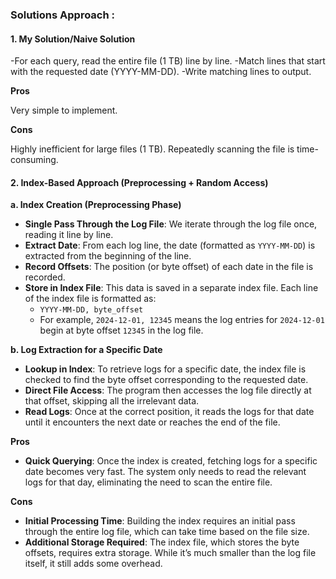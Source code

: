 

### Solutions Approach : 

#### **1. My Solution/Naive Solution**
-For each query, read the entire file (1 TB) line by line.
-Match lines that start with the requested date (YYYY-MM-DD).
-Write matching lines to output.


**Pros**

Very simple to implement.


**Cons**

Highly inefficient for large files (1 TB).
Repeatedly scanning the file is time-consuming.



#### **2. Index-Based Approach (Preprocessing + Random Access)**

**a. Index Creation (Preprocessing Phase)**

- **Single Pass Through the Log File**: We iterate through the log file once, reading it line by line.
- **Extract Date**: From each log line, the date (formatted as `YYYY-MM-DD`) is extracted from the beginning of the line.
- **Record Offsets**: The position (or byte offset) of each date in the file is recorded.
- **Store in Index File**: This data is saved in a separate index file. Each line of the index file is formatted as:
  - `YYYY-MM-DD, byte_offset`
  - For example, `2024-12-01, 12345` means the log entries for `2024-12-01` begin at byte offset `12345` in the log file.

**b. Log Extraction for a Specific Date**

- **Lookup in Index**: To retrieve logs for a specific date, the index file is checked to find the byte offset corresponding to the requested date.
- **Direct File Access**: The program then accesses the log file directly at that offset, skipping all the irrelevant data.
- **Read Logs**: Once at the correct position, it reads the logs for that date until it encounters the next date or reaches the end of the file.

**Pros**
- **Quick Querying**: Once the index is created, fetching logs for a specific date becomes very fast. The system only needs to read the relevant logs for that day, eliminating the need to scan the entire file.

**Cons**
- **Initial Processing Time**: Building the index requires an initial pass through the entire log file, which can take time based on the file size.
- **Additional Storage Required**: The index file, which stores the byte offsets, requires extra storage. While it’s much smaller than the log file itself, it still adds some overhead.
